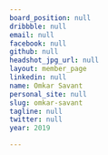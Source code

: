 ```yaml
---
board_position: null
dribbble: null
email: null
facebook: null
github: null
headshot_jpg_url: null
layout: member_page
linkedin: null
name: Omkar Savant
personal_site: null
slug: omkar-savant
tagline: null
twitter: null
year: 2019

---
```

